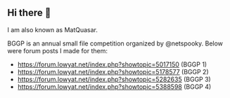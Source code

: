 ## Hi there 👋

I am also known as MatQuasar.

BGGP is an annual small file competition organized by @netspooky.
Below were forum posts I made for them:
- https://forum.lowyat.net/index.php?showtopic=5017150 (BGGP 1)
- https://forum.lowyat.net/index.php?showtopic=5178577 (BGGP 2)
- https://forum.lowyat.net/index.php?showtopic=5282635 (BGGP 3)
- https://forum.lowyat.net/index.php?showtopic=5388598 (BGGP 4)
 
<!--
**flier-mate/flier-mate** is a ✨ _special_ ✨ repository because its `README.md` (this file) appears on your GitHub profile.

Here are some ideas to get you started:

- 🔭 I’m currently working on ...
- 🌱 I’m currently learning ...
- 👯 I’m looking to collaborate on ...
- 🤔 I’m looking for help with ...
- 💬 Ask me about ...
- 📫 How to reach me: ...
- 😄 Pronouns: ...
- ⚡ Fun fact: ...
-->
